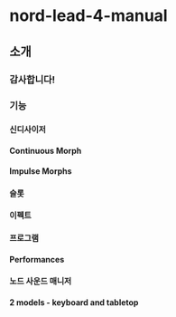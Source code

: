 # nord-lead-4-manual
## 소개
### 감사합니다!
### 기능
#### 신디사이저
#### Continuous Morph
#### Impulse Morphs
#### 슬롯
#### 이펙트
#### 프로그램
#### Performances
#### 노드 사운드 매니저
#### 2 models - keyboard and tabletop

